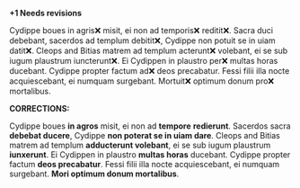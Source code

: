 **+1 Needs revisions**

Cydippe boues in agris❌ misit, ei non ad temporis❌ reditit❌. Sacra duci debebant, sacerdos ad templum debitit❌, Cydippe non potuit se in uiam datit❌. Cleops and Bitias matrem ad templum acterunt❌ volebant, ei se sub iugum plaustrum iuncterunt❌. Ei Cydippen in plaustro per❌ multas horas ducebant. Cydippe propter factum ad❌ deos precabatur. Fessi filii illa nocte acquiescebant, ei numquam surgebant. Mortuit❌ optimum donum pro❌ mortalibus.

**CORRECTIONS:**

Cydippe boues **in agros** misit, ei non ad **tempore** **redierunt**. Sacerdos sacra **debebat ducere**, Cydippe **non poterat se in uiam dare**. Cleops and Bitias matrem ad templum **adducterunt volebant**, ei se sub iugum plaustrum **iunxerunt**. Ei Cydippen in plaustro **multas horas** ducebant. Cydippe propter factum **deos precabatur**. Fessi filii illa nocte acquiescebant, ei numquam surgebant. **Mori optimum donum mortalibus**.

